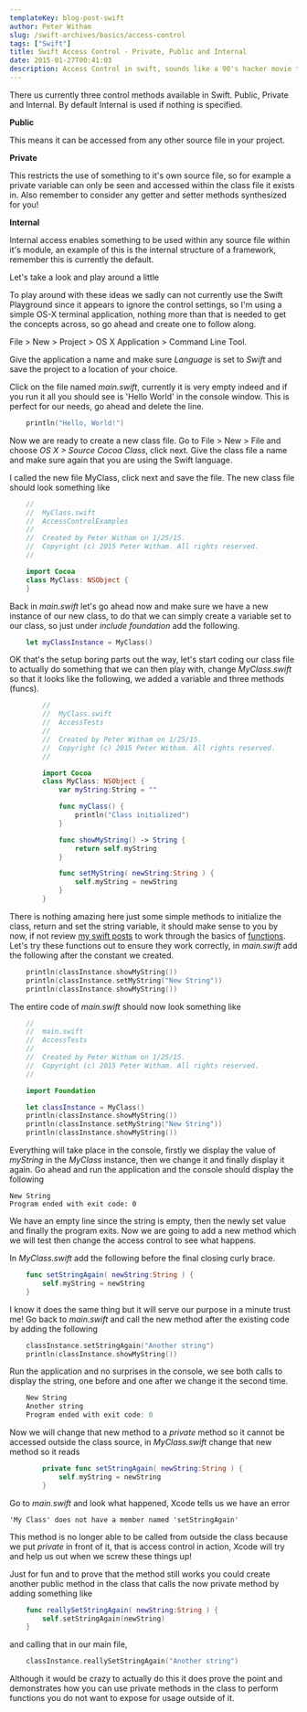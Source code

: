 ```yaml
---
templateKey: blog-post-swift
author: Peter Witham
slug: /swift-archives/basics/access-control
tags: ["Swift"]
title: Swift Access Control - Private, Public and Internal
date: 2015-01-27T00:41:03
description: Access Control in swift, sounds like a 90's hacker movie term right! Well in reality it is simply the idea of saying what can and cannot be accessed in a swift classes A simple example would be that you create a class for someone else to use and you have methods that you use internally and do not want to expose for use. Let's take a look at these ideas.
---
```


There us currently three control methods available in Swift. Public, Private and Internal. By default Internal is used if nothing is specified.

**Public**

This means it can be accessed from any other source file in your project.

**Private**

This restricts the use of something to it's own source file, so for example a private variable can only be seen and accessed within the class file it exists in. Also remember to consider any getter and setter methods synthesized for you!

**Internal**

Internal access enables something to be used within any source file within it's module, an example of this is the internal structure of a framework, remember this is currently the default.

Let's take a look and play around a little

To play around with these ideas we sadly can not currently use the Swift Playground since it appears to ignore the control settings, so I'm using a simple OS-X terminal application, nothing more than that is needed to get the concepts across, so go ahead and create one to follow along.

File > New > Project > OS X Application > Command Line Tool.

Give the application a name and make sure _Language_ is set to _Swift_ and save the project to a location of your choice.

Click on the file named _main.swift_, currently it is very empty indeed and if you run it all you should see is 'Hello World' in the console window. This is perfect for our needs, go ahead and delete the line.

```swift
    println("Hello, World!")
```

Now we are ready to create a new class file. Go to File > New > File and choose _OS X > Source Cocoa Class_, click next. Give the class file a name and make sure again that you are using the Swift language.

I called the new file MyClass, click next and save the file. The new class file should look something like

```swift
    //
    //  MyClass.swift
    //  AccessControlExamples
    //
    //  Created by Peter Witham on 1/25/15.
    //  Copyright (c) 2015 Peter Witham. All rights reserved.
    //

    import Cocoa
    class MyClass: NSObject {
    }
```

Back in _main.swift_ let's go ahead now and make sure we have a new instance of our new class, to do that we can simply create a variable set to our class, so just under _include foundation_ add the following.

```swift
    let myClassInstance = MyClass()
```

OK that's the setup boring parts out the way, let's start coding our class file to actually do something that we can then play with, change _MyClass.swift_ so that it looks like the following, we added a variable and three methods (funcs).

```swift
        //
        //  MyClass.swift
        //  AccessTests
        //
        //  Created by Peter Witham on 1/25/15.
        //  Copyright (c) 2015 Peter Witham. All rights reserved.
        //

        import Cocoa
        class MyClass: NSObject {
            var myString:String = ""

            func myClass() {
                println("Class initialized")
            }

            func showMyString() -> String {
                return self.myString
            }

            func setMyString( newString:String ) {
                self.myString = newString
            }
        }
```

There is nothing amazing here just some simple methods to initialize the class, return and set the string variable, it should make sense to you by now, if not review [my swift posts](/swift/) to work through the basics of [functions](https://peterwitham.com/swift/basics/functions/). Let's try these functions out to ensure they work correctly, in _main.swift_ add the following after the constant we created.

```swift
    println(classInstance.showMyString())
    println(classInstance.setMyString("New String"))
    println(classInstance.showMyString())
```

The entire code of _main.swift_ should now look something like

```swift
    //
    //  main.swift
    //  AccessTests
    //
    //  Created by Peter Witham on 1/25/15.
    //  Copyright (c) 2015 Peter Witham. All rights reserved.
    //

    import Foundation

    let classInstance = MyClass()
    println(classInstance.showMyString())
    println(classInstance.setMyString("New String"))
    println(classInstance.showMyString())
```

Everything will take place in the console, firstly we display the value of _myString_ in the _MyClass_ instance, then we change it and finally display it again. Go ahead and run the application and the console should display the following

    New String
    Program ended with exit code: 0

We have an empty line since the string is empty, then the newly set value and finally the program exits. Now we are going to add a new method which we will test then change the access control to see what happens.

In _MyClass.swift_ add the following before the final closing curly brace.

```swift
    func setStringAgain( newString:String ) {
        self.myString = newString
    }
```

I know it does the same thing but it will serve our purpose in a minute trust me! Go back to _main.swift_ and call the new method after the existing code by adding the following

```swift
    classInstance.setStringAgain("Another string")
    println(classInstance.showMyString())
```

Run the application and no surprises in the console, we see both calls to display the string, one before and one after we change it the second time.

```swift
    New String
    Another string
    Program ended with exit code: 0
```

Now we will change that new method to a _private_ method so it cannot be accessed outside the class source, in _MyClass.swift_ change that new method so it reads

```swift
        private func setStringAgain( newString:String ) {
            self.myString = newString
        }
```

Go to _main.swift_ and look what happened, Xcode tells us we have an error

    'My Class' does not have a member named 'setStringAgain'


This method is no longer able to be called from outside the class because we put _private_ in front of it, that is access control in action, Xcode will try and help us out when we screw these things up!

Just for fun and to prove that the method still works you could create another public method in the class that calls the now private method by adding something like

```swift
    func reallySetStringAgain( newString:String ) {
        self.setStringAgain(newString)
    }
```

and calling that in our main file,

```swift
    classInstance.reallySetStringAgain("Another string")
```

Although it would be crazy to actually do this it does prove the point and demonstrates how you can use private methods in the class to perform functions you do not want to expose for usage outside of it.
